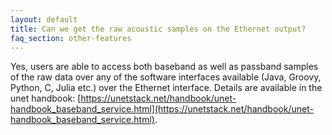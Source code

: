 ```yaml
---
layout: default
title: Can we get the raw acoustic samples on the Ethernet output?
faq_section: other-features
---
```


Yes, users are able to access both baseband as well as passband samples of the raw data over any of the software interfaces available (Java, Groovy, Python, C, Julia etc.) over the Ethernet interface. Details are available in the unet handbook: [https://unetstack.net/handbook/unet-handbook_baseband_service.html](https://unetstack.net/handbook/unet-handbook_baseband_service.html).
